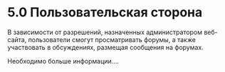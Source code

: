 # 5.0 Пользовательская сторона

В зависимости от разрешений, назначенных администратором веб-сайта, пользователи смогут просматривать форумы, а также участвовать в обсуждениях, размещая сообщения на форумах.

Необходимо больше информации....